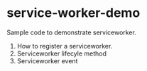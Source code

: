 # service-worker-demo

Sample code to demonstrate serviceworker.

1. How to register a serviceworker.
1. Serviceworker lifecyle method
1. Serviceworker event
